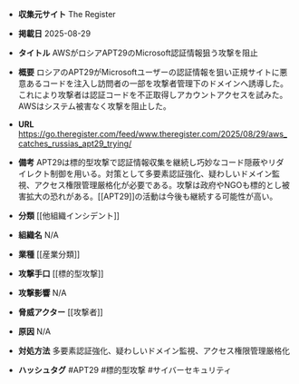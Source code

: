 - **収集元サイト**
The Register

- **掲載日**
2025-08-29

- **タイトル**
AWSがロシアAPT29のMicrosoft認証情報狙う攻撃を阻止

- **概要**
ロシアのAPT29がMicrosoftユーザーの認証情報を狙い正規サイトに悪意あるコードを注入し訪問者の一部を攻撃者管理下のドメインへ誘導した。これにより攻撃者は認証コードを不正取得しアカウントアクセスを試みた。AWSはシステム被害なく攻撃を阻止した。

- **URL**
https://go.theregister.com/feed/www.theregister.com/2025/08/29/aws_catches_russias_apt29_trying/

- **備考**
APT29は標的型攻撃で認証情報収集を継続し巧妙なコード隠蔽やリダイレクト制御を用いる。対策として多要素認証強化、疑わしいドメイン監視、アクセス権限管理厳格化が必要である。攻撃は政府やNGOも標的とし被害拡大の恐れがある。[[APT29]]の活動は今後も継続する可能性が高い。

- **分類**
[[他組織インシデント]]

- **組織名**
N/A

- **業種**
[[産業分類]]

- **攻撃手口**
[[標的型攻撃]]

- **攻撃影響**
N/A

- **脅威アクター**
[[攻撃者]]

- **原因**
N/A

- **対処方法**
多要素認証強化、疑わしいドメイン監視、アクセス権限管理厳格化

- **ハッシュタグ**
#APT29 #標的型攻撃 #サイバーセキュリティ
